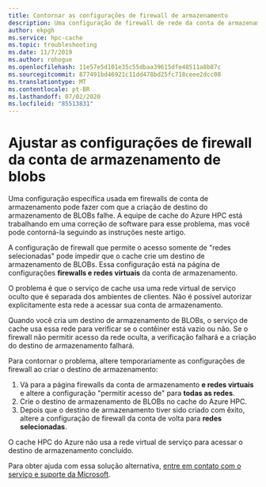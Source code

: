 ```yaml
---
title: Contornar as configurações de firewall de armazenamento
description: Uma configuração de firewall de rede da conta de armazenamento pode causar falha ao criar um destino de armazenamento de BLOBs do Azure no cache do HPC do Azure. Este artigo fornece uma solução alternativa para a limitação até que uma correção de software esteja em vigor.
author: ekpgh
ms.service: hpc-cache
ms.topic: troubleshooting
ms.date: 11/7/2019
ms.author: rohogue
ms.openlocfilehash: 11e57e5d101e35c55dbaa39615dfe48511a8b87c
ms.sourcegitcommit: 877491bd46921c11dd478bd25fc718ceee2dcc08
ms.translationtype: MT
ms.contentlocale: pt-BR
ms.lasthandoff: 07/02/2020
ms.locfileid: "85513831"
---
```

# <a name="work-around-blob-storage-account-firewall-settings"></a>Ajustar as configurações de firewall da conta de armazenamento de blobs

Uma configuração específica usada em firewalls de conta de armazenamento pode fazer com que a criação de destino do armazenamento de BLOBs falhe. A equipe de cache do Azure HPC está trabalhando em uma correção de software para esse problema, mas você pode contorná-la seguindo as instruções neste artigo.

A configuração de firewall que permite o acesso somente de "redes selecionadas" pode impedir que o cache crie um destino de armazenamento de BLOBs. Essa configuração está na página de configurações **firewalls e redes virtuais** da conta de armazenamento.

O problema é que o serviço de cache usa uma rede virtual de serviço oculto que é separada dos ambientes de clientes. Não é possível autorizar explicitamente esta rede a acessar sua conta de armazenamento.

Quando você cria um destino de armazenamento de BLOBs, o serviço de cache usa essa rede para verificar se o contêiner está vazio ou não. Se o firewall não permitir acesso da rede oculta, a verificação falhará e a criação do destino de armazenamento falhará.

Para contornar o problema, altere temporariamente as configurações de firewall ao criar o destino de armazenamento:

1. Vá para a página firewalls da conta de armazenamento **e redes virtuais** e altere a configuração "permitir acesso de" para **todas as redes**.
1. Crie o destino de armazenamento de BLOBs no cache do Azure HPC.
1. Depois que o destino de armazenamento tiver sido criado com êxito, altere a configuração de firewall da conta de volta para **redes selecionadas**.

O cache HPC do Azure não usa a rede virtual de serviço para acessar o destino de armazenamento concluído.

Para obter ajuda com essa solução alternativa, [entre em contato com o serviço e suporte da Microsoft](hpc-cache-support-ticket.md).
